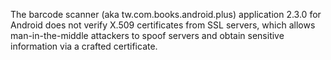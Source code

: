 The barcode scanner (aka tw.com.books.android.plus) application 2.3.0 for Android does not verify X.509 certificates from SSL servers, which allows man-in-the-middle attackers to spoof servers and obtain sensitive information via a crafted certificate.